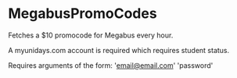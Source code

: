 # MegabusPromoCodes
Fetches a $10 promocode for Megabus every hour.

A myunidays.com account is required which requires student status.

Requires arguments of the form: 'email@email.com' 'password'

